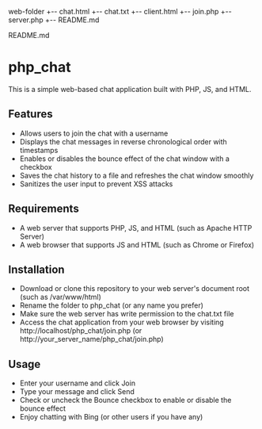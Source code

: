 web-folder
+-- chat.html
+-- chat.txt
+-- client.html
+-- join.php
+-- server.php
+-- README.md

README.md

# php_chat

This is a simple web-based chat application built with PHP, JS, and HTML.

## Features

- Allows users to join the chat with a username
- Displays the chat messages in reverse chronological order with timestamps
- Enables or disables the bounce effect of the chat window with a checkbox
- Saves the chat history to a file and refreshes the chat window smoothly
- Sanitizes the user input to prevent XSS attacks

## Requirements

- A web server that supports PHP, JS, and HTML (such as Apache HTTP Server)
- A web browser that supports JS and HTML (such as Chrome or Firefox)

## Installation

- Download or clone this repository to your web server's document root (such as /var/www/html)
- Rename the folder to php_chat (or any name you prefer)
- Make sure the web server has write permission to the chat.txt file
- Access the chat application from your web browser by visiting http://localhost/php_chat/join.php (or http://your_server_name/php_chat/join.php)

## Usage

- Enter your username and click Join
- Type your message and click Send
- Check or uncheck the Bounce checkbox to enable or disable the bounce effect
- Enjoy chatting with Bing (or other users if you have any)

